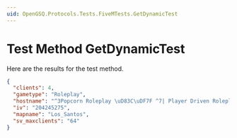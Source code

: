 ```yaml
---
uid: OpenGSQ.Protocols.Tests.FiveMTests.GetDynamicTest
---
```


# Test Method GetDynamicTest

Here are the results for the test method.

```json
{
  "clients": 4,
  "gametype": "Roleplay",
  "hostname": "^3Popcorn Roleplay \uD83C\uDF7F ^7| Player Driven Roleplay! Player-run Economy, Restaurants, Mechanic Shops with custom crafting, 70+ Custom Weapons, Custom Cars, custom businesses, and endless possibilities!",
  "iv": "204245275",
  "mapname": "Los_Santos",
  "sv_maxclients": "64"
}
```
